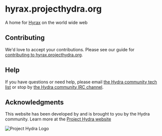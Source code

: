 # hyrax.projecthydra.org

A home for [Hyrax](http://github.org/projecthydra-labs/hyrax) on the world wide web

## Contributing

We'd love to accept your contributions.  Please see our guide for [contributing to hyrax.projecthydra.org](CONTRIBUTING.md).

## Help

If you have questions or need help, please email [the Hydra community tech list](mailto:hydra-tech@googlegroups.com) or stop by [the Hydra community IRC channel](irc://irc.freenode.net/projecthydra).

## Acknowledgments

This website has been developed by and is brought to you by the Hydra community.  Learn more at the
[Project Hydra website](http://projecthydra.org)

![Project Hydra Logo](http://hyrax.projecthydra.org/assets/images/hydra_logo.png)
